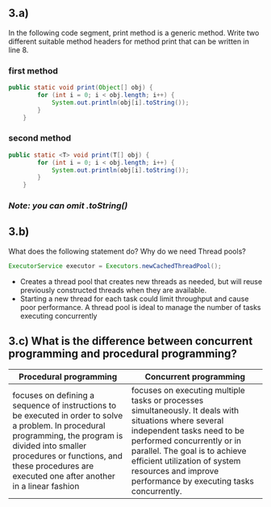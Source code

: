 ## 3.a) 
In the following code segment, print method is a generic method. Write two different suitable method headers for
method print that can be written in line 8. 
### first method
``` java
public static void print(Object[] obj) {
        for (int i = 0; i < obj.length; i++) {
            System.out.println(obj[i].toString());
        }
    }
```
### second method
``` java
public static <T> void print(T[] obj) {
        for (int i = 0; i < obj.length; i++) {
            System.out.println(obj[i].toString());
        }
    }
```
### ***Note: you can omit .toString()***

## 3.b)
What does the following statement do? Why do we need Thread pools? 
``` java
ExecutorService executor = Executors.newCachedThreadPool();
```
- Creates a thread pool that creates new threads as needed, but will reuse previously constructed threads when they are available. 
- Starting a new thread for each task could limit throughput and cause
poor performance. A thread pool is ideal to manage the number of
tasks executing concurrently

## 3.c) What is the difference between concurrent programming and procedural programming? 
| Procedural programming | Concurrent programming |
| ---------------------- | ---------------------- |
| focuses on defining a sequence of instructions to be executed in order to solve a problem. In procedural programming, the program is divided into smaller procedures or functions, and these procedures are executed one after another in a linear fashion| focuses on executing multiple tasks or processes simultaneously. It deals with situations where several independent tasks need to be performed concurrently or in parallel. The goal is to achieve efficient utilization of system resources and improve performance by executing tasks concurrently.   |




